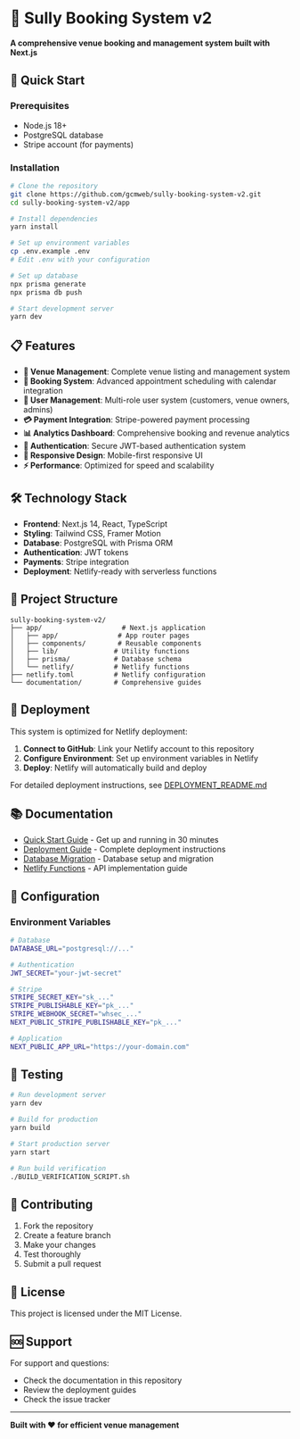 # 🏢 Sully Booking System v2

**A comprehensive venue booking and management system built with Next.js**

## 🚀 Quick Start

### Prerequisites
- Node.js 18+
- PostgreSQL database
- Stripe account (for payments)

### Installation

```bash
# Clone the repository
git clone https://github.com/gcmweb/sully-booking-system-v2.git
cd sully-booking-system-v2/app

# Install dependencies
yarn install

# Set up environment variables
cp .env.example .env
# Edit .env with your configuration

# Set up database
npx prisma generate
npx prisma db push

# Start development server
yarn dev
```

## 📋 Features

- **🏢 Venue Management**: Complete venue listing and management system
- **📅 Booking System**: Advanced appointment scheduling with calendar integration
- **👥 User Management**: Multi-role user system (customers, venue owners, admins)
- **💳 Payment Integration**: Stripe-powered payment processing
- **📊 Analytics Dashboard**: Comprehensive booking and revenue analytics
- **🔐 Authentication**: Secure JWT-based authentication system
- **📱 Responsive Design**: Mobile-first responsive UI
- **⚡ Performance**: Optimized for speed and scalability

## 🛠️ Technology Stack

- **Frontend**: Next.js 14, React, TypeScript
- **Styling**: Tailwind CSS, Framer Motion
- **Database**: PostgreSQL with Prisma ORM
- **Authentication**: JWT tokens
- **Payments**: Stripe integration
- **Deployment**: Netlify-ready with serverless functions

## 📁 Project Structure

```
sully-booking-system-v2/
├── app/                    # Next.js application
│   ├── app/               # App router pages
│   ├── components/        # Reusable components
│   ├── lib/              # Utility functions
│   ├── prisma/           # Database schema
│   └── netlify/          # Netlify functions
├── netlify.toml          # Netlify configuration
└── documentation/        # Comprehensive guides
```

## 🚀 Deployment

This system is optimized for Netlify deployment:

1. **Connect to GitHub**: Link your Netlify account to this repository
2. **Configure Environment**: Set up environment variables in Netlify
3. **Deploy**: Netlify will automatically build and deploy

For detailed deployment instructions, see [DEPLOYMENT_README.md](DEPLOYMENT_README.md)

## 📚 Documentation

- [Quick Start Guide](QUICK_START_GUIDE.md) - Get up and running in 30 minutes
- [Deployment Guide](DEPLOYMENT_README.md) - Complete deployment instructions
- [Database Migration](DATABASE_MIGRATION_GUIDE.md) - Database setup and migration
- [Netlify Functions](NETLIFY_FUNCTIONS_GUIDE.md) - API implementation guide

## 🔧 Configuration

### Environment Variables

```bash
# Database
DATABASE_URL="postgresql://..."

# Authentication
JWT_SECRET="your-jwt-secret"

# Stripe
STRIPE_SECRET_KEY="sk_..."
STRIPE_PUBLISHABLE_KEY="pk_..."
STRIPE_WEBHOOK_SECRET="whsec_..."
NEXT_PUBLIC_STRIPE_PUBLISHABLE_KEY="pk_..."

# Application
NEXT_PUBLIC_APP_URL="https://your-domain.com"
```

## 🧪 Testing

```bash
# Run development server
yarn dev

# Build for production
yarn build

# Start production server
yarn start

# Run build verification
./BUILD_VERIFICATION_SCRIPT.sh
```

## 🤝 Contributing

1. Fork the repository
2. Create a feature branch
3. Make your changes
4. Test thoroughly
5. Submit a pull request

## 📄 License

This project is licensed under the MIT License.

## 🆘 Support

For support and questions:
- Check the documentation in this repository
- Review the deployment guides
- Check the issue tracker

---

**Built with ❤️ for efficient venue management**